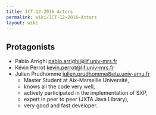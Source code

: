 ```yaml
---
title: ICT-12-2016 Actors
permalink: wiki/ICT-12-2016-Actors
layout: wiki
---
```


Protagonists
------------

-   Pablo Arrighi <pablo.arrighi@lif.univ-mrs.fr>
-   Kévin Perrot <kevin.perrot@lif.univ-mrs.fr>
-   Julien Prudhomme <julien.prudhomme@etu.univ-amu.fr>
    -   Master Student at Aix-Marseille Université,
    -   knows all the code very well,
    -   actively participated in the implementation of SXP,
    -   expert in peer to peer (JXTA Java Library),
    -   very good and fast developer.

